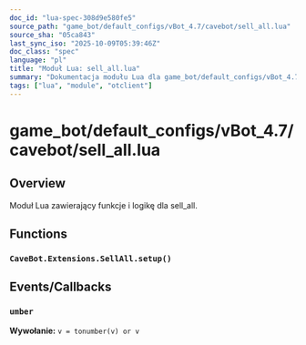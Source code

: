 ```yaml
---
doc_id: "lua-spec-308d9e580fe5"
source_path: "game_bot/default_configs/vBot_4.7/cavebot/sell_all.lua"
source_sha: "05ca843"
last_sync_iso: "2025-10-09T05:39:46Z"
doc_class: "spec"
language: "pl"
title: "Moduł Lua: sell_all.lua"
summary: "Dokumentacja modułu Lua dla game_bot/default_configs/vBot_4.7/cavebot/sell_all.lua"
tags: ["lua", "module", "otclient"]
---
```


# game_bot/default_configs/vBot_4.7/cavebot/sell_all.lua

## Overview

Moduł Lua zawierający funkcje i logikę dla sell_all.

## Functions

### `CaveBot.Extensions.SellAll.setup()`

## Events/Callbacks

### `umber`

**Wywołanie:** `v = tonumber(v) or v`
